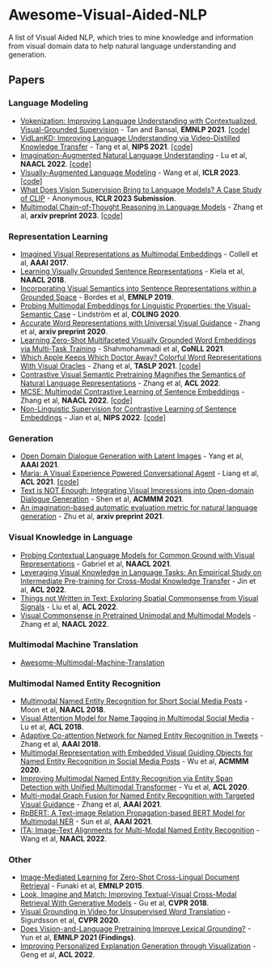 # Awesome-Visual-Aided-NLP
A list of Visual Aided NLP, which tries to mine knowledge and information from visual domain data to help natural language understanding and generation.


## Papers


### Language Modeling

* [Vokenization: Improving Language Understanding with Contextualized, Visual-Grounded Supervision](https://aclanthology.org/2020.emnlp-main.162) - Tan and Bansal, **EMNLP 2021**. [[code]](https://github.com/airsplay/vokenization)
* [VidLanKD: Improving Language Understanding via Video-Distilled Knowledge Transfer](https://proceedings.neurips.cc/paper/2021/hash/ccdf3864e2fa9089f9eca4fc7a48ea0a-Abstract.html) - Tang et al, **NIPS 2021**. [[code]](https://github.com/zinengtang/VidLanKD)
* [Imagination-Augmented Natural Language Understanding](https://aclanthology.org/2022.naacl-main.326/) - Lu et al, **NAACL 2022**. [[code]](https://github.com/YujieLu10/IACE-NLU)
* [Visually-Augmented Language Modeling](https://arxiv.org/abs/2205.10178) - Wang et al, **ICLR 2023**. [[code]](https://github.com/YujieLu10/IACE-NLU)
* [What Does Vision Supervision Bring to Language Models? A Case Study of CLIP](https://openreview.net/forum?id=SdBfRJE9SX-) - Anonymous, **ICLR 2023 Submission**.
* [Multimodal Chain-of-Thought Reasoning in Language Models](https://arxiv.org/abs/2302.00923) - Zhang et al, **arxiv preprint 2023**. [[code]](https://github.com/amazon-science/mm-cot)


### Representation Learning

* [Imagined Visual Representations as Multimodal Embeddings](https://ojs.aaai.org/index.php/AAAI/article/view/11155) - Collell et al, **AAAI 2017**.
* [Learning Visually Grounded Sentence Representations](https://aclanthology.org/N18-1038) - Kiela et al, **NAACL 2018**.
* [Incorporating Visual Semantics into Sentence Representations within a Grounded Space](https://aclanthology.org/D19-1064) - Bordes et al, **EMNLP 2019**.
* [Probing Multimodal Embeddings for Linguistic Properties: the Visual-Semantic Case](https://aclanthology.org/2020.coling-main.64) - Lindström et al, **COLING 2020**.
* [Accurate Word Representations with Universal Visual Guidance](http://arxiv.org/abs/2012.15086) - Zhang et al, **arxiv preprint 2020**.
* [Learning Zero-Shot Multifaceted Visually Grounded Word Embeddings via Multi-Task Training](https://aclanthology.org/2021.conll-1.12) - Shahmohammadi et al, **CoNLL 2021**.
* [Which Apple Keeps Which Doctor Away? Colorful Word Representations With Visual Oracles](https://ieeexplore.ieee.org/document/9627795) - Zhang et al, **TASLP 2021**. [[code]](https://github.com/cooelf/AppleLM)
* [Contrastive Visual Semantic Pretraining Magnifies the Semantics of Natural Language Representations](https://aclanthology.org/2022.acl-long.217) - Zhang et al, **ACL 2022**.
* [MCSE: Multimodal Contrastive Learning of Sentence Embeddings](https://aclanthology.org/2022.naacl-main.436) - Zhang et al, **NAACL 2022**. [[code]](https://github.com/uds-lsv/MCSE)
* [Non-Linguistic Supervision for Contrastive Learning of Sentence Embeddings](http://arxiv.org/abs/2209.09433) - Jian et al, **NIPS 2022**. [[code]](https://github.com/yiren-jian/NonLing-CSE)


### Generation

* [Open Domain Dialogue Generation with Latent Images](https://ojs.aaai.org/index.php/AAAI/article/view/17675) - Yang et al, **AAAI 2021**.
* [Maria: A Visual Experience Powered Conversational Agent](https://aclanthology.org/2021.acl-long.435/) - Liang et al, **ACL 2021**. [[code]](https://github.com/jokieleung/Maria)
* [Text is NOT Enough: Integrating Visual Impressions into Open-domain Dialogue Generation](https://dl.acm.org/doi/10.1145/3474085.3475568) - Shen et al, **ACMMM 2021**.
* [An imagination-based automatic evaluation metric for natural language generation](https://arxiv.org/abs/2106.05970) - Zhu et al, **arxiv preprint 2021**.

### Visual Knowledge in Language

* [Probing Contextual Language Models for Common Ground with Visual Representations](https://aclanthology.org/2021.naacl-main.422) - Gabriel et al, **NAACL 2021**.
* [Leveraging Visual Knowledge in Language Tasks: An Empirical Study on Intermediate Pre-training for Cross-Modal Knowledge Transfer](https://aclanthology.org/2022.acl-long.196) - Jin et al, **ACL 2022**.
* [Things not Written in Text: Exploring Spatial Commonsense from Visual Signals](https://aclanthology.org/2022.acl-long.168) - Liu et al, **ACL 2022**.
* [Visual Commonsense in Pretrained Unimodal and Multimodal Models](https://aclanthology.org/2022.naacl-main.390) - Zhang et al, **NAACL 2022**.


### Multimodal Machine Translation

* [Awesome-Multimodal-Machine-Translation](https://github.com/ZihengZZH/awesome-multimodal-machine-translation)

### Multimodal Named Entity Recognition

* [Multimodal Named Entity Recognition for Short Social Media Posts](https://aclanthology.org/N18-1078) - Moon et al, **NAACL 2018**.
* [Visual Attention Model for Name Tagging in Multimodal Social Media](https://aclanthology.org/P18-1185/) - Lu et al, **ACL 2018**.
* [Adaptive Co-attention Network for Named Entity Recognition in Tweets](https://ojs.aaai.org/index.php/AAAI/article/view/11962) - Zhang et al, **AAAI 2018**.
* [Multimodal Representation with Embedded Visual Guiding Objects for Named Entity Recognition in Social Media Posts](https://dl.acm.org/doi/abs/10.1145/3394171.3413650) - Wu et al, **ACMMM 2020**.
* [Improving Multimodal Named Entity Recognition via Entity Span Detection with Unified Multimodal Transformer](https://aclanthology.org/2020.acl-main.306/) - Yu et al, **ACL 2020**.
* [Multi-modal Graph Fusion for Named Entity Recognition with Targeted Visual Guidance](https://ojs.aaai.org/index.php/AAAI/article/view/17687) - Zhang et al, **AAAI 2021**.
* [RpBERT: A Text-image Relation Propagation-based BERT Model for Multimodal NER](https://ojs.aaai.org/index.php/AAAI/article/view/17633) - Sun et al, **AAAI 2021**.
* [ITA: Image-Text Alignments for Multi-Modal Named Entity Recognition](https://ojs.aaai.org/index.php/AAAI/article/view/17633) - Wang et al, **NAACL 2022**.

### Other

* [Image-Mediated Learning for Zero-Shot Cross-Lingual Document Retrieval](https://aclanthology.org/D15-1070/) - Funaki et al, **EMNLP 2015**.
* [Look, Imagine and Match: Improving Textual-Visual Cross-Modal Retrieval With Generative Models](https://openaccess.thecvf.com/content_cvpr_2018/html/Gu_Look_Imagine_and_CVPR_2018_paper.html) - Gu et al, **CVPR 2018**.
* [Visual Grounding in Video for Unsupervised Word Translation](https://openaccess.thecvf.com/content_CVPR_2020/html/Sigurdsson_Visual_Grounding_in_Video_for_Unsupervised_Word_Translation_CVPR_2020_paper.html) - Sigurdsson et al, **CVPR 2020**.
* [Does Vision-and-Language Pretraining Improve Lexical Grounding?](https://aclanthology.org/2021.findings-emnlp.370/) - Yun et al, **EMNLP 2021 (Findings)**.
* [Improving Personalized Explanation Generation through Visualization](https://aclanthology.org/2022.acl-long.20) - Geng et al, **ACL 2022**.
